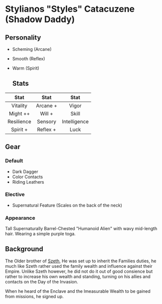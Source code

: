 # Stylianos "Styles" Catacuzene (Shadow Daddy)

## Personality

- Scheming (Arcane)
- Smooth (Reflex)
- Warm (Spirit)

  ## Stats

|     Stat      |  Stat   |     Stat     |
| :-----------: | :-----: | :----------: |
|  Vitality   | Arcane + |    Vigor     |
|     Might ++    |  Will +  |   Skill   |
| Resilience  | Sensory  | Intelligence  |
|    Spirit +    | Reflex +   |     Luck     |

## Gear

### Default

- Dark Dagger
- Color Contacts
- Riding Leathers

### Elective

- Supernatural Feature (Scales on the back of the neck)

### Appearance

Tall Supernaturally Barrel-Chested "Humanoid Alien" with wavy mid-length hair.
Wearing a simple purple toga.

## Background

The Older brother of [Szeth](szethaelas.md), He was set up to inherit the Families duties, he much like Szeth rather used the family wealth and influence against their Empire.
Unlike Szeth however, he did not do it out of good consience but rather to increase his own wealth and standing,
turning on his allies and contacts on the Day of the Invasion.

When he heard of the Enclave and the Imeasurable Wealth to be gained from missions, he signed up.

